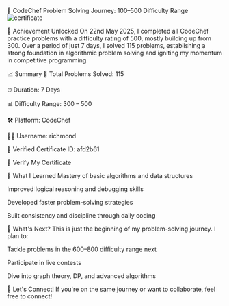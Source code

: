 🚀 CodeChef Problem Solving Journey: 100–500 Difficulty Range
![certificate](https://github.com/user-attachments/assets/148baf7a-745d-4517-8f93-b738bb0f8936)


🏅 Achievement Unlocked
On 22nd May 2025, I completed all CodeChef practice problems with a difficulty rating of 500, mostly building up from 300. Over a period of just 7 days, I solved 115 problems, establishing a strong foundation in algorithmic problem solving and igniting my momentum in competitive programming.

📈 Summary
🔢 Total Problems Solved: 115

⏱ Duration: 7 Days

📊 Difficulty Range: 300 – 500

🛠 Platform: CodeChef

🧑‍💻 Username: richmond

📜 Verified Certificate ID: afd2b61

🔗 Verify My Certificate

🧠 What I Learned
Mastery of basic algorithms and data structures

Improved logical reasoning and debugging skills

Developed faster problem-solving strategies

Built consistency and discipline through daily coding

🌱 What's Next?
This is just the beginning of my problem-solving journey. I plan to:

Tackle problems in the 600–800 difficulty range next

Participate in live contests

Dive into graph theory, DP, and advanced algorithms

🙌 Let's Connect!
If you're on the same journey or want to collaborate, feel free to connect!

